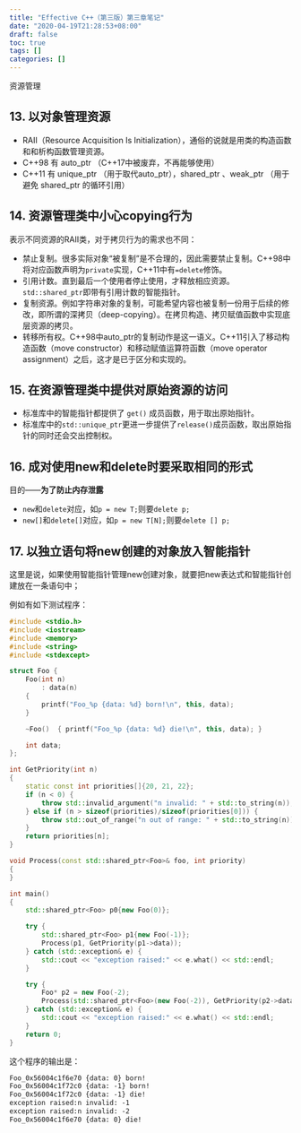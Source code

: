 ```yaml
---
title: "Effective C++（第三版）第三章笔记"
date: "2020-04-19T21:28:53+08:00"
draft: false
toc: true
tags: []
categories: []
---
```


资源管理

## 13. 以对象管理资源

* RAII（Resource Acquisition Is Initialization），通俗的说就是用类的构造函数和和析构函数管理资源。
* C++98 有 auto_ptr （C++17中被废弃，不再能够使用）
* C++11 有 unique_ptr （用于取代auto_ptr），shared_ptr 、weak_ptr （用于避免 shared_ptr 的循环引用）

## 14. 资源管理类中小心copying行为

表示不同资源的RAII类，对于拷贝行为的需求也不同：

* 禁止复制。很多实际对象“被复制”是不合理的，因此需要禁止复制。C++98中将对应函数声明为`private`实现，C++11中有`=delete`修饰。
* 引用计数。直到最后一个使用者停止使用，才释放相应资源。`std::shared_ptr`即带有引用计数的智能指针。
* 复制资源。例如字符串对象的复制，可能希望内容也被复制一份用于后续的修改，即所谓的深拷贝（deep-copying）。在拷贝构造、拷贝赋值函数中实现底层资源的拷贝。
* 转移所有权。C++98中auto_ptr的复制动作是这一语义。C++11引入了移动构造函数（move constructor）和移动赋值运算符函数（move operator assignment）之后，这才是已于区分和实现的。

## 15. 在资源管理类中提供对原始资源的访问

* 标准库中的智能指针都提供了 `get()` 成员函数，用于取出原始指针。
* 标准库中的`std::unique_ptr`更进一步提供了`release()`成员函数，取出原始指针的同时还会交出控制权。

## 16. 成对使用new和delete时要采取相同的形式

目的——**为了防止内存泄露**

* `new`和`delete`对应，如`p = new T;`则要`delete p;`
* `new[]`和`delete[]`对应，如`p = new T[N];`则要`delete [] p;`

## 17. 以独立语句将new创建的对象放入智能指针

这里是说，如果使用智能指针管理new创建对象，就要把new表达式和智能指针创建放在一条语句中；

例如有如下测试程序：

```cpp
#include <stdio.h>
#include <iostream>
#include <memory>
#include <string>
#include <stdexcept>

struct Foo {
    Foo(int n)
        : data(n)
    {
        printf("Foo_%p {data: %d} born!\n", this, data);
    }

    ~Foo()  { printf("Foo_%p {data: %d} die!\n", this, data); }

    int data;
};

int GetPriority(int n)
{
    static const int priorities[]{20, 21, 22};
    if (n < 0) {
        throw std::invalid_argument("n invalid: " + std::to_string(n));
    } else if (n > sizeof(priorities)/sizeof(priorities[0])) {
        throw std::out_of_range("n out of range: " + std::to_string(n));
    }
    return priorities[n];
}

void Process(const std::shared_ptr<Foo>& foo, int priority)
{
}

int main()
{
    std::shared_ptr<Foo> p0{new Foo(0)};

    try {
        std::shared_ptr<Foo> p1{new Foo(-1)};
        Process(p1, GetPriority(p1->data));
    } catch (std::exception& e) {
        std::cout << "exception raised:" << e.what() << std::endl;
    }

    try {
        Foo* p2 = new Foo(-2);
        Process(std::shared_ptr<Foo>(new Foo(-2)), GetPriority(p2->data));
    } catch (std::exception& e) {
        std::cout << "exception raised:" << e.what() << std::endl;
    }
    return 0;
}
```

这个程序的输出是：

```txt
Foo_0x56004c1f6e70 {data: 0} born!
Foo_0x56004c1f72c0 {data: -1} born!
Foo_0x56004c1f72c0 {data: -1} die!
exception raised:n invalid: -1
exception raised:n invalid: -2
Foo_0x56004c1f6e70 {data: 0} die!
```
